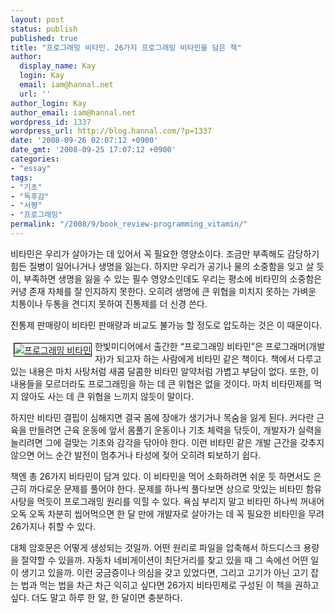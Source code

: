 ```yaml
---
layout: post
status: publish
published: true
title: "프로그래밍 비타민. 26가지 프로그래밍 비타민을 담은 책"
author:
  display_name: Kay
  login: Kay
  email: iam@hannal.net
  url: ''
author_login: Kay
author_email: iam@hannal.net
wordpress_id: 1337
wordpress_url: http://blog.hannal.com/?p=1337
date: '2008-09-26 02:07:12 +0900'
date_gmt: '2008-09-25 17:07:12 +0900'
categories:
- "essay"
tags:
- "기초"
- "독후감"
- "서평"
- "프로그래밍"
permalink: "/2008/9/book_review-programming_vitamin/"
---
```

<p>비타민은 우리가 살아가는 데 있어서 꼭 필요한 영양소이다. 조금만 부족해도 감당하기 힘든 질병이 일어나거나 생명을 잃는다. 하지만 우리가 공기나 물의 소중함을 잊고 살 듯이, 부족하면 생명을 잃을 수 있는 필수 영양소인데도 우리는 평소에 비타민의 소중함은 커녕 존재 자체를 잘 인지하지 못한다. 오히려 생명에 큰 위협을 미치지 못하는 가벼운 치통이나 두통을 견디지 못하여 진통제를 더 신경 쓴다.</p>
<p>진통제 판매량이 비타민 판매량과 비교도 불가능 할 정도로 압도하는 것은 이 때문이다.</p>
<div style="float: left; margin: 5px;"><a href="http://www.aladdin.co.kr/shop/wproduct.aspx?ISBN=897914590x&amp;ttbkey=ttbloathing2023003&amp;COPYPaper=1"><img src="http://image.aladdin.co.kr/cover/cover/897914590x_1.jpg" alt="프로그래밍 비타민" style="border: 1px solid #000;" border="0"/></a></div>
<p>한빛미디어에서 출간한 “프로그래밍 비타민”은 프로그래머(개발자)가 되고자 하는 사람에게 비타민 같은 책이다. 책에서 다루고 있는 내용은 마치 사탕처럼 새콤 달콤한 비타민 알약처럼 가볍고 부담이 없다. 또한, 이 내용들을 모르더라도 프로그래밍을 하는 데 큰 위협은 없을 것이다. 마치 비타민제를 먹지 않아도 사는 데 큰 위협을 느끼지 않듯이 말이다.</p>
<p>하지만 비타민 결핍이 심해지면 결국 몸에 장애가 생기거나 목숨을 잃게 된다. 커다란 근육을 만들려면 근육 운동에 앞서 몸풀기 운동이나 기초 체력을 닦듯이, 개발자가 실력을 늘리려면 그에 걸맞는 기초와 감각을 닦아야 한다. 이런 비타민 같은 개발 근간을 갖추지 않으면 어느 순간 발전이 멈추거나 타성에 젖어 오히려 퇴보하기 쉽다.</p>
<p style="clear: both;">책엔 총 26가지 비타민이 담겨 있다. 이 비타민을 먹어 소화하려면 쉬운 듯 하면서도 은근히 까다로운 문제를 풀어야 한다. 문제를 하나씩 풀다보면 상으로 맛있는 비타민 함유 사탕을 먹듯이 프로그래밍 원리를 익힐 수 있다. 욕심 부리지 말고 비타민 하나씩 꺼내어 오독 오독 차분히 씹어먹으면 한 달 만에 개발자로 살아가는 데 꼭 필요한 비타민을 무려 26가지나 취할 수 있다.</p>
<p>대체 암호문은 어떻게 생성되는 것일까. 어떤 원리로 파일을 압축해서 하드디스크 용량을 절약할 수 있을까. 자동차 네비게이션이 최단거리를 찾고 있을 때 그 속에선 어떤 일이 생기고 있을까. 이런 궁금증이나 의심을 갖고 있었다면, 그리고 고기가 아닌 고기 잡는 법과 먹는 법을 차근 차근 익히고 싶다면 26가지 비타민제로 구성된 이 책을 권하고 싶다. 더도 말고 하루 한 알, 한 달이면 충분하다.</p>
